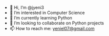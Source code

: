 - 👋 Hi, I’m @jyeni3
- 👀 I’m interested in Computer Science
- 🌱 I’m currently learning Python
- 💞️ I’m looking to collaborate on Python projects
- 📫 How to reach me: yeniel07@gmail.com

<!---
jyeni3/jyeni3 is a ✨ special ✨ repository because its `README.md` (this file) appears on your GitHub profile.
You can click the Preview link to take a look at your changes.
--->
